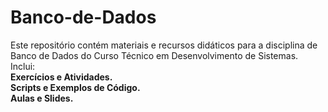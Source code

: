 # Banco-de-Dados

Este repositório contém materiais e recursos didáticos para a disciplina de Banco de Dados do Curso Técnico em Desenvolvimento de Sistemas.<br>
Inclui:<b><br>
Exercícios e Atividades. <br>
Scripts e Exemplos de Código.<br>
Aulas e Slides.<br>
